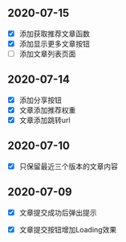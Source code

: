 
## 2020-07-15 
- [x] 添加获取推荐文章函数 
- [x] 添加显示更多文章按钮
- [ ] 添加文章列表页面
## 2020-07-14 
- [x] 添加分享按钮  
- [x] 文章添加推荐权重  
- [x] 文章添加跳转url

## 2020-07-10 
- [x] 只保留最近三个版本的文章内容  
## 2020-07-09 
- [x] 文章提交成功后弹出提示 
- [x] 文章提交按钮增加Loading效果 


